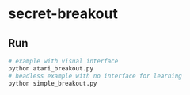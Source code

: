 # secret-breakout

## Run

```sh
# example with visual interface
python atari_breakout.py
# headless example with no interface for learning 
python simple_breakout.py
```
